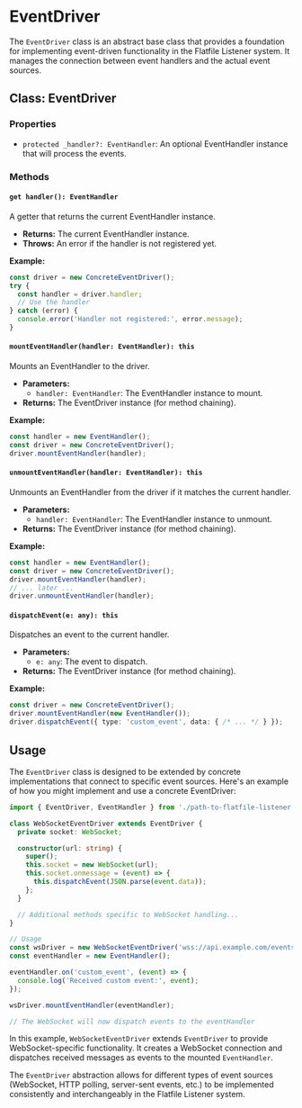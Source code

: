 # EventDriver

The `EventDriver` class is an abstract base class that provides a foundation for implementing event-driven functionality in the Flatfile Listener system. It manages the connection between event handlers and the actual event sources.

## Class: EventDriver

### Properties

- `protected _handler?: EventHandler`: An optional EventHandler instance that will process the events.

### Methods

#### `get handler(): EventHandler`

A getter that returns the current EventHandler instance.

- **Returns:** The current EventHandler instance.
- **Throws:** An error if the handler is not registered yet.

**Example:**
```typescript
const driver = new ConcreteEventDriver();
try {
  const handler = driver.handler;
  // Use the handler
} catch (error) {
  console.error('Handler not registered:', error.message);
}
```

#### `mountEventHandler(handler: EventHandler): this`

Mounts an EventHandler to the driver.

- **Parameters:**
  - `handler: EventHandler`: The EventHandler instance to mount.
- **Returns:** The EventDriver instance (for method chaining).

**Example:**
```typescript
const handler = new EventHandler();
const driver = new ConcreteEventDriver();
driver.mountEventHandler(handler);
```

#### `unmountEventHandler(handler: EventHandler): this`

Unmounts an EventHandler from the driver if it matches the current handler.

- **Parameters:**
  - `handler: EventHandler`: The EventHandler instance to unmount.
- **Returns:** The EventDriver instance (for method chaining).

**Example:**
```typescript
const handler = new EventHandler();
const driver = new ConcreteEventDriver();
driver.mountEventHandler(handler);
// ... later ...
driver.unmountEventHandler(handler);
```

#### `dispatchEvent(e: any): this`

Dispatches an event to the current handler.

- **Parameters:**
  - `e: any`: The event to dispatch.
- **Returns:** The EventDriver instance (for method chaining).

**Example:**
```typescript
const driver = new ConcreteEventDriver();
driver.mountEventHandler(new EventHandler());
driver.dispatchEvent({ type: 'custom_event', data: { /* ... */ } });
```

## Usage

The `EventDriver` class is designed to be extended by concrete implementations that connect to specific event sources. Here's an example of how you might implement and use a concrete EventDriver:

```typescript
import { EventDriver, EventHandler } from './path-to-flatfile-listener';

class WebSocketEventDriver extends EventDriver {
  private socket: WebSocket;

  constructor(url: string) {
    super();
    this.socket = new WebSocket(url);
    this.socket.onmessage = (event) => {
      this.dispatchEvent(JSON.parse(event.data));
    };
  }

  // Additional methods specific to WebSocket handling...
}

// Usage
const wsDriver = new WebSocketEventDriver('wss://api.example.com/events');
const eventHandler = new EventHandler();

eventHandler.on('custom_event', (event) => {
  console.log('Received custom event:', event);
});

wsDriver.mountEventHandler(eventHandler);

// The WebSocket will now dispatch events to the eventHandler
```

In this example, `WebSocketEventDriver` extends `EventDriver` to provide WebSocket-specific functionality. It creates a WebSocket connection and dispatches received messages as events to the mounted `EventHandler`.

The `EventDriver` abstraction allows for different types of event sources (WebSocket, HTTP polling, server-sent events, etc.) to be implemented consistently and interchangeably in the Flatfile Listener system.
